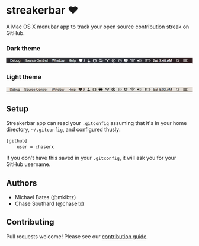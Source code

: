 # streakerbar &hearts;

A Mac OS X menubar app to track your open source contribution streak on GitHub.

### Dark theme

![](streakerbar_dark_theme.png)

### Light theme

![](streakerbar_light_theme.png)

## Setup

Streakerbar app can read your `.gitconfig` assuming that it's in your home directory, `~/.gitconfig`, and configured thusly:

```
[github]
    user = chaserx
```

If you don't have this saved in your `.gitconfig`, it will ask you for your GitHub username.

## Authors 

- Michael Bates (@mklbtz)
- Chase Southard (@chaserx)

## Contributing

Pull requests welcome! Please see our [contribution guide](CONTRIBUTING.md).
